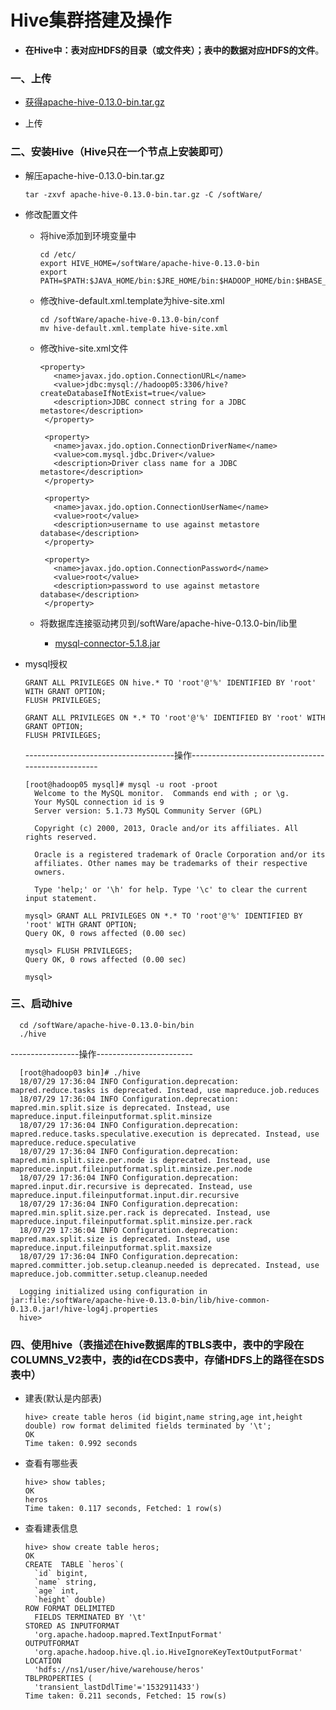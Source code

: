 # Hive集群搭建及操作

* **在Hive中：表对应HDFS的目录（或文件夹）；表中的数据对应HDFS的文件**。

### 一、上传

* [获得apache-hive-0.13.0-bin.tar.gz](https://github.com/sunnyandgood/BigData/blob/master/Hive/apache-hive-0.13.0-bin.tar.gz)

* 上传

### 二、安装Hive（Hive只在一个节点上安装即可）

* 解压apache-hive-0.13.0-bin.tar.gz

      tar -zxvf apache-hive-0.13.0-bin.tar.gz -C /softWare/
      
* 修改配置文件

     * 将hive添加到环境变量中
     
           cd /etc/
           export HIVE_HOME=/softWare/apache-hive-0.13.0-bin
           export PATH=$PATH:$JAVA_HOME/bin:$JRE_HOME/bin:$HADOOP_HOME/bin:$HBASE_HOME/bin:$HIVE_HOME/bin
     
     * 修改hive-default.xml.template为hive-site.xml
     
           cd /softWare/apache-hive-0.13.0-bin/conf
           mv hive-default.xml.template hive-site.xml
     
     * 修改hive-site.xml文件
     
           <property>
              <name>javax.jdo.option.ConnectionURL</name>
              <value>jdbc:mysql://hadoop05:3306/hive?createDatabaseIfNotExist=true</value>
              <description>JDBC connect string for a JDBC metastore</description>
            </property>

            <property>
              <name>javax.jdo.option.ConnectionDriverName</name>
              <value>com.mysql.jdbc.Driver</value>
              <description>Driver class name for a JDBC metastore</description>
            </property>

            <property>
              <name>javax.jdo.option.ConnectionUserName</name>
              <value>root</value>
              <description>username to use against metastore database</description>
            </property>

            <property>
              <name>javax.jdo.option.ConnectionPassword</name>
              <value>root</value>
              <description>password to use against metastore database</description>
            </property>
     
     * 将数据库连接驱动拷贝到/softWare/apache-hive-0.13.0-bin/lib里
     
     	 * [mysql-connector-5.1.8.jar](https://github.com/sunnyandgood/BigData/blob/master/Sqoop/mysql-connector-5.1.8.jar)
     
     
* mysql授权

      GRANT ALL PRIVILEGES ON hive.* TO 'root'@'%' IDENTIFIED BY 'root' WITH GRANT OPTION;
      FLUSH PRIVILEGES;
      
      GRANT ALL PRIVILEGES ON *.* TO 'root'@'%' IDENTIFIED BY 'root' WITH GRANT OPTION;
      FLUSH PRIVILEGES;
      
     -------------------------------------操作---------------------------------------------------

      [root@hadoop05 mysql]# mysql -u root -proot
        Welcome to the MySQL monitor.  Commands end with ; or \g.
        Your MySQL connection id is 9
        Server version: 5.1.73 MySQL Community Server (GPL)

        Copyright (c) 2000, 2013, Oracle and/or its affiliates. All rights reserved.

        Oracle is a registered trademark of Oracle Corporation and/or its
        affiliates. Other names may be trademarks of their respective
        owners.

        Type 'help;' or '\h' for help. Type '\c' to clear the current input statement.

      mysql> GRANT ALL PRIVILEGES ON *.* TO 'root'@'%' IDENTIFIED BY 'root' WITH GRANT OPTION;
      Query OK, 0 rows affected (0.00 sec)

      mysql> FLUSH PRIVILEGES;
      Query OK, 0 rows affected (0.00 sec)

      mysql>

### 三、启动hive

      cd /softWare/apache-hive-0.13.0-bin/bin
      ./hive
      
-----------------操作------------------------

      [root@hadoop03 bin]# ./hive
      18/07/29 17:36:04 INFO Configuration.deprecation: mapred.reduce.tasks is deprecated. Instead, use mapreduce.job.reduces
      18/07/29 17:36:04 INFO Configuration.deprecation: mapred.min.split.size is deprecated. Instead, use mapreduce.input.fileinputformat.split.minsize
      18/07/29 17:36:04 INFO Configuration.deprecation: mapred.reduce.tasks.speculative.execution is deprecated. Instead, use mapreduce.reduce.speculative
      18/07/29 17:36:04 INFO Configuration.deprecation: mapred.min.split.size.per.node is deprecated. Instead, use mapreduce.input.fileinputformat.split.minsize.per.node
      18/07/29 17:36:04 INFO Configuration.deprecation: mapred.input.dir.recursive is deprecated. Instead, use mapreduce.input.fileinputformat.input.dir.recursive
      18/07/29 17:36:04 INFO Configuration.deprecation: mapred.min.split.size.per.rack is deprecated. Instead, use mapreduce.input.fileinputformat.split.minsize.per.rack
      18/07/29 17:36:04 INFO Configuration.deprecation: mapred.max.split.size is deprecated. Instead, use mapreduce.input.fileinputformat.split.maxsize
      18/07/29 17:36:04 INFO Configuration.deprecation: mapred.committer.job.setup.cleanup.needed is deprecated. Instead, use mapreduce.job.committer.setup.cleanup.needed

      Logging initialized using configuration in jar:file:/softWare/apache-hive-0.13.0-bin/lib/hive-common-0.13.0.jar!/hive-log4j.properties
      hive> 

### 四、使用hive（表描述在hive数据库的TBLS表中，表中的字段在COLUMNS_V2表中，表的id在CDS表中，存储HDFS上的路径在SDS表中）

* 建表(默认是内部表)

      hive> create table heros (id bigint,name string,age int,height double) row format delimited fields terminated by '\t';
      OK
      Time taken: 0.992 seconds
      
* 查看有哪些表

      hive> show tables;
      OK
      heros
      Time taken: 0.117 seconds, Fetched: 1 row(s)

* 查看建表信息

      hive> show create table heros;
      OK
      CREATE  TABLE `heros`(
        `id` bigint, 
        `name` string, 
        `age` int, 
        `height` double)
      ROW FORMAT DELIMITED 
        FIELDS TERMINATED BY '\t' 
      STORED AS INPUTFORMAT 
        'org.apache.hadoop.mapred.TextInputFormat' 
      OUTPUTFORMAT 
        'org.apache.hadoop.hive.ql.io.HiveIgnoreKeyTextOutputFormat'
      LOCATION
        'hdfs://ns1/user/hive/warehouse/heros'
      TBLPROPERTIES (
        'transient_lastDdlTime'='1532911433')
      Time taken: 0.211 seconds, Fetched: 15 row(s)


      
